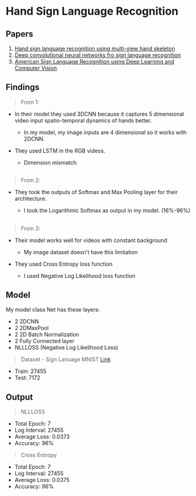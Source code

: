 # Hand Sign Language Recognition

##

## Papers

1. [Hand sign language recognition using multi-view hand skeleton](https://www.sciencedirect.com/science/article/abs/pii/S0957417420301615)
2. [Deep convolutional neural networks fro sign language recognition](https://ieeexplore.ieee.org/abstract/document/8316344/)
3. [American Sign Language Recognition using Deep
   Learning and Computer Vision](https://ieeexplore.ieee.org/abstract/document/8622141)

##

## Findings

> From 1:

- In their model they used 3DCNN because it captures 5 dimensional video input spatio-temporal dynamics of hands better.

  - In my model, my image inputs are 4 dimensional so it works with 2DCNN.

- They used LSTM in the RGB videos.

  - Dimension mismatch.

##

> From 2:

- They took the outputs of Softmax and Max Pooling layer for their architecture.

  - I took the Logarithmic Softmax as output in my model. (16%-96%)

##

> From 3:

- Their model works well for videos with constant background

  - My image dataset doesn't have this limitation

- They used Cross Entropy loss function

  - I used Negative Log Likelihood loss function

##

## Model

My model class Net has these layers:

- 2 2DCNN
- 2 2DMaxPool
- 2 2D Batch Normalization
- 2 Fully Connected layer
- NLLLOSS (Negative Log Likelihood Loss)

> Dataset - Sign Lanuage MNIST [Link](https://www.kaggle.com/datamunge/sign-language-mnist)

- Train: 27455
- Test: 7172

## Output

> NLLLOSS

- Total Epoch: 7
- Log Interval: 27455
- Average Loss: 0.0373
- Accuracy: 96%

> Cross Entropy

- Total Epoch: 7
- Log Interval: 27455
- Average Loss: 0.0375
- Accuracy: 96%

##
